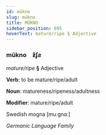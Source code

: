 ```yaml
---
id: mükno
slug: mükno
title: MÜKNO
sidebar_position: 695
hoverText: mature/ripe § Adjective
---
```


### mükno&emsp;<span kind="abugida">ƶ̑ʄƨ</span>

*mature/ripe* **§** Adjective

**Verb**: to be mature/ripe/adult

**Noun**: matureness/ripeness/adultness

**Modifier**: mature/ripe/adult

Swedish mogna [muːgnɑː]

*Germanic Language Family*